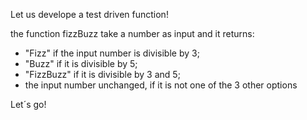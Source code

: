 Let us develope a test driven function!

the function fizzBuzz take a number as input and it returns:

- "Fizz" if the input number is divisible by 3;
- "Buzz" if it is divisible by 5;
- "FizzBuzz" if it is divisible by 3 and 5;
- the input number unchanged, if it is not one of the 3 other options

Let´s go!

